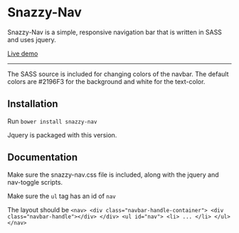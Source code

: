# Snazzy-Nav

Snazzy-Nav is a simple, responsive navigation bar that is written in SASS and uses jquery.

<a href="http://ben-powley.github.io/Snazzy-Nav/">Live demo</a>

---

The SASS source is included for changing colors of the navbar. The default colors are #2196F3 for the background and white for the text-color.

## Installation

Run `bower install snazzy-nav`


Jquery is packaged with this version.


## Documentation

Make sure the snazzy-nav.css file is included, along with the jquery and nav-toggle scripts.

Make sure the `ul` tag has an id of `nav`

The layout should be `<nav> <div class="navbar-handle-container"> <div class="navbar-handle"></div> </div> <ul id="nav"> <li> ... </li> </ul> </nav>`
